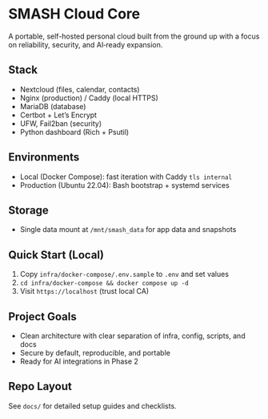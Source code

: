 # SMASH Cloud Core

A portable, self-hosted personal cloud built from the ground up with a focus on reliability, security, and AI‑ready expansion.

## Stack
- Nextcloud (files, calendar, contacts)
- Nginx (production) / Caddy (local HTTPS)
- MariaDB (database)
- Certbot + Let’s Encrypt
- UFW, Fail2ban (security)
- Python dashboard (Rich + Psutil)

## Environments
- Local (Docker Compose): fast iteration with Caddy `tls internal`
- Production (Ubuntu 22.04): Bash bootstrap + systemd services

## Storage
- Single data mount at `/mnt/smash_data` for app data and snapshots

## Quick Start (Local)
1. Copy `infra/docker-compose/.env.sample` to `.env` and set values
2. `cd infra/docker-compose && docker compose up -d`
3. Visit `https://localhost` (trust local CA)

## Project Goals
- Clean architecture with clear separation of infra, config, scripts, and docs
- Secure by default, reproducible, and portable
- Ready for AI integrations in Phase 2

## Repo Layout
See `docs/` for detailed setup guides and checklists.
